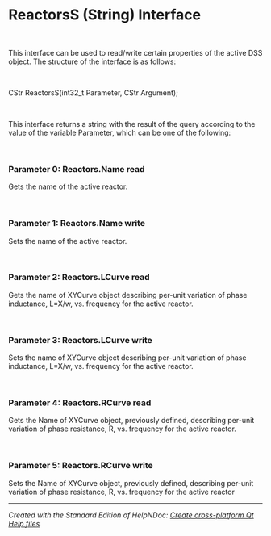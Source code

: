 # ReactorsS (String) Interface

&nbsp;

This interface can be used to read/write certain properties of the active DSS object. The structure of the interface is as follows:

&nbsp;

CStr ReactorsS(int32\_t Parameter, CStr Argument);

&nbsp;

This interface returns a string with the result of the query according to the value of the variable Parameter, which can be one of the following:

&nbsp;

### Parameter 0: Reactors.Name read

Gets the name of the active reactor.

&nbsp;

### Parameter 1: Reactors.Name write

Sets the name of the active reactor.

&nbsp;

### Parameter 2: Reactors.LCurve read

Gets the name of XYCurve object describing per-unit variation of phase inductance, L=X/w, vs. frequency for the active reactor.

&nbsp;

### Parameter 3: Reactors.LCurve write

Sets the name of XYCurve object describing per-unit variation of phase inductance, L=X/w, vs. frequency for the active reactor.

&nbsp;

### Parameter 4: Reactors.RCurve read

Gets the Name of XYCurve object, previously defined, describing per-unit variation of phase resistance, R, vs. frequency for the active reactor.

&nbsp;

### Parameter 5: Reactors.RCurve write

Sets the Name of XYCurve object, previously defined, describing per-unit variation of phase resistance, R, vs. frequency for the active reactor

***
_Created with the Standard Edition of HelpNDoc: [Create cross-platform Qt Help files](<https://www.helpndoc.com/feature-tour/create-help-files-for-the-qt-help-framework>)_
